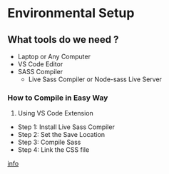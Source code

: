 # Environmental Setup

## What tools do we need ?

- Laptop or Any Computer
- VS Code Editor
- SASS Compiler
  - Live Sass Compiler or Node-sass Live Server

### How to Compile in Easy Way

1. Using VS Code Extension

- Step 1: Install Live Sass Compiler
- Step 2: Set the Save Location
- Step 3: Compile Sass
- Step 4: Link the CSS file

[info](https://www.freecodecamp.org/news/the-beginners-guide-to-sass/)
